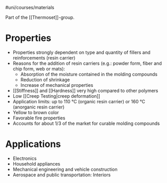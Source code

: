 #uni/courses/materials 

Part of the [[Thermoset]]-group.

# Properties

- Properties strongly dependent on type and quantity of fillers and reinforcements (resin carrier) 
- Reasons for the addition of resin carriers (e.g.: powder form, fiber and chip form, web or mats):
	- Absorption of the moisture contained in the molding compounds
	- Reduction of shrinkage
	- Increase of mechanical properties 
- [[Stiffness]] and [[Hardness]] very high compared to other polymers 
- Low [[Creep Testing|creep deformation]]
- Application limits: up to 110 °C (organic resin carrier) or 160 °C (anorganic resin carrier) 
- Yellow to brown color 
- Favorable fire properties 
- Accounts for about 1/3 of the market for curable molding compounds

# Applications

- Electronics 
- Household appliances 
- Mechanical engineering and vehicle construction 
- Aerospace and public transportation: Interiors
